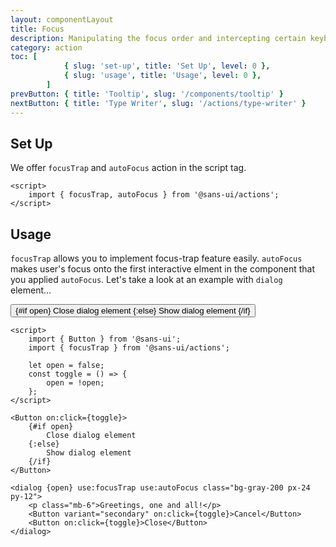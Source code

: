 ```yaml
---
layout: componentLayout
title: Focus
description: Manipulating the focus order and intercepting certain keyboard events within a component such as Modal.
category: action
toc: [
			{ slug: 'set-up', title: 'Set Up', level: 0 },
			{ slug: 'usage', title: 'Usage', level: 0 },
		]
prevButton: { title: 'Tooltip', slug: '/components/tooltip' }
nextButton: { title: 'Type Writer', slug: '/actions/type-writer' }
---
```


<script>
	import { Button, focusTrap, autoFocus } from '$lib';
	import PropertyTable from "../../../mdsvex/components/PropertyTable.svelte"
	import * as Component from "../../../mdsvex/+layout.svelte"
	import CodeBlockWrapper from "../../../mdsvex/components/CodeBlockWrapper.md"

	let open = false
	const toggle = () => {
		open = !open;
	}
</script>

## Set Up

We offer `focusTrap` and `autoFocus` action in the script tag.

<CodeBlockWrapper>

```svelte
<script>
	import { focusTrap, autoFocus } from '@sans-ui/actions';
</script>
```

</CodeBlockWrapper>

## Usage

`focusTrap` allows you to implement focus-trap feature easily. `autoFocus` makes user's focus onto the first interactive elment in the component that you applied `autoFocus`. Let's take a look at an example with `dialog` element...

<Button on:click={toggle}>
	{#if open}
		Close dialog element
	{:else}
		Show dialog element
	{/if}
</Button>

<dialog {open} use:focusTrap use:autoFocus class="bg-gray-100 px-24 py-12 z-30">
  <p class="mb-6">Greetings, one and all!</p>
	<Button variant="secondary" on:click={toggle}>Cancel</Button>
	<Button on:click={toggle}>Close</Button>
</dialog>

<CodeBlockWrapper>

```svelte
<script>
	import { Button } from '@sans-ui';
	import { focusTrap } from '@sans-ui/actions';

	let open = false;
	const toggle = () => {
		open = !open;
	};
</script>

<Button on:click={toggle}>
	{#if open}
		Close dialog element
	{:else}
		Show dialog element
	{/if}
</Button>

<dialog {open} use:focusTrap use:autoFocus class="bg-gray-200 px-24 py-12">
	<p class="mb-6">Greetings, one and all!</p>
	<Button variant="secondary" on:click={toggle}>Cancel</Button>
	<Button on:click={toggle}>Close</Button>
</dialog>
```

</CodeBlockWrapper>
